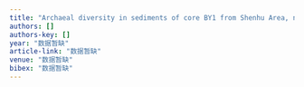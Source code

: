 ```yaml
---
title: "Archaeal diversity in sediments of core BY1 from Shenhu Area, northern South China Sea"
authors: []
authors-key: []
year: "数据暂缺"
article-link: "数据暂缺"
venue: "数据暂缺"
bibex: "数据暂缺"
---
```

